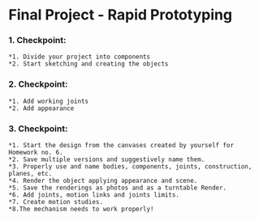 # Final Project - Rapid Prototyping 

### 1. Checkpoint:

	*1. Divide your project into components
	*2. Start sketching and creating the objects

### 2. Checkpoint:

	*1. Add working joints
	*2. Add appearance

### 3. Checkpoint:

	*1. Start the design from the canvases created by yourself for Homework no. 6.
	*2. Save multiple versions and suggestively name them.
	*3. Properly use and name bodies, components, joints, construction, planes, etc.
	*4. Render the object applying appearance and scene.
	*5. Save the renderings as photos and as a turntable Render.
	*6. Add joints, motion links and joints limits.
	*7. Create motion studies.
	*8.The mechanism needs to work properly!